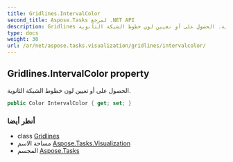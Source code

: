 ```yaml
---
title: Gridlines.IntervalColor
second_title: Aspose.Tasks لمرجع .NET API
description: Gridlines ملكية. الحصول على أو تعيين لون خطوط الشبكة الثانوية.
type: docs
weight: 30
url: /ar/net/aspose.tasks.visualization/gridlines/intervalcolor/
---
```

## Gridlines.IntervalColor property

الحصول على أو تعيين لون خطوط الشبكة الثانوية.

```csharp
public Color IntervalColor { get; set; }
```

### أنظر أيضا

* class [Gridlines](../)
* مساحة الاسم [Aspose.Tasks.Visualization](../../gridlines/)
* المجسم [Aspose.Tasks](../../../)


